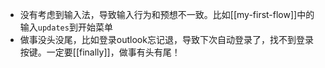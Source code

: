- 没有考虑到输入法，导致输入行为和预想不一致。比如[[my-first-flow]]中的输入`updates`到开始菜单
- 做事没头没尾，比如登录outlook忘记退，导致下次自动登录了，找不到登录按键。一定要[[finally]]，做事有头有尾！